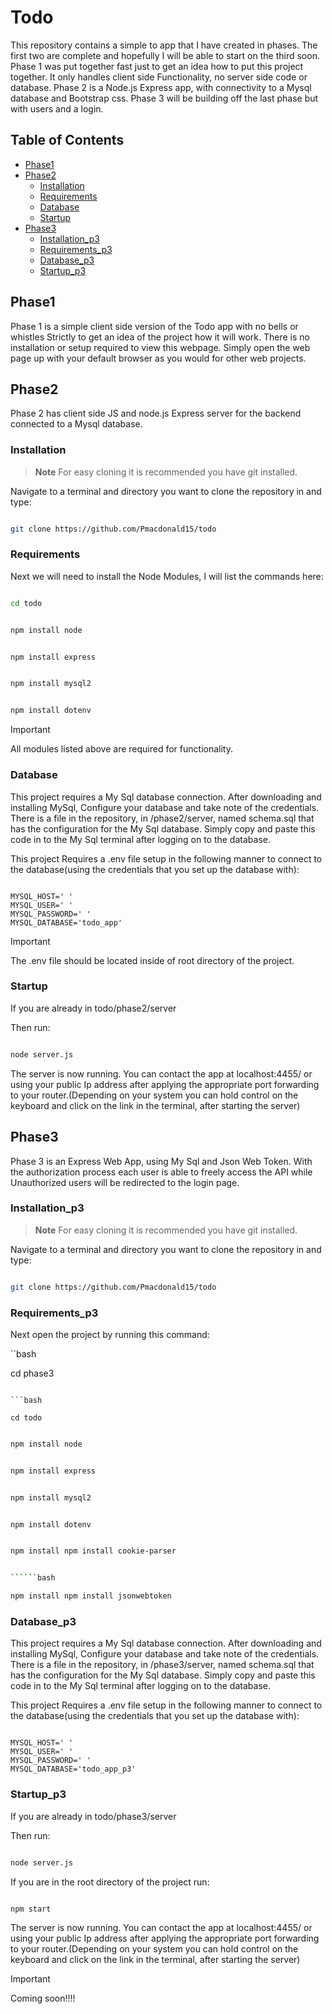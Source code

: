 # Todo

This repository contains a simple to app that I have created in phases. The first two are complete and hopefully I will be able to start on the third soon. Phase 1 was put together fast just to get an idea how to 
put this project together. It only handles client side Functionality, no server side code or database. Phase 2 is a Node.js Express app, with connectivity to a Mysql database and Bootstrap css. Phase 3 will be building 
off the last phase but with users and a login.  

## Table of Contents

- [Phase1](#phase1)
- [Phase2](#phase2)
    - [Installation](#Installation)
    - [Requirements](#Requirements)
    - [Database](#Database)
    - [Startup](#Startup)
- [Phase3](#phase3)
    - [Installation_p3](#Installation_p3)
    - [Requirements_p3](#Requirements_p3)
    - [Database_p3](#Database_p3)
    - [Startup_p3](#Startup_p3)

## Phase1

Phase 1 is a simple client side version of the Todo app with no bells or whistles Strictly to get an idea of the project how it will work. There is no installation or setup required to view this webpage. Simply open the web page up with your default browser as you would for other web projects.

## Phase2

Phase 2 has client side JS and node.js Express server for the backend connected to a Mysql database.

### Installation

> **Note**
> For easy cloning it is recommended you have git installed.

Navigate to a terminal and directory you want to clone the repository in and type:

 ```bash

git clone https://github.com/Pmacdonald15/todo

```

### Requirements

Next we will need to install the Node Modules, I will list the commands here:

```bash

cd todo

```

```bash

npm install node

```

```bash

npm install express

```

```bash

npm install mysql2

```

```bash

npm install dotenv

```

> [!IMPORTANT]
> All modules listed above are required for functionality.

### Database

This project requires a My Sql database connection. After downloading and installing MySql, Configure your database and take note of the credentials. There is a file in the repository, in /phase2/server, named schema.sql that has the configuration for the My Sql database. Simply copy and paste this code in to the My Sql terminal after logging on to the database.

This project Requires a .env file setup in the following manner to connect to the database(using the credentials that you set up the database with): 

 ```.env

MYSQL_HOST=' '
MYSQL_USER=' '
MYSQL_PASSWORD=' '
MYSQL_DATABASE='todo_app'

```

> [!IMPORTANT]
>The .env file should be located inside of root directory of the project.

### Startup

If you are already in todo/phase2/server

Then run:

```bash

node server.js

```

The server is now running. You can contact the app at localhost:4455/ or using your public Ip address after applying the appropriate port forwarding to your router.(Depending on your system you can hold control on the keyboard and click on the link in the terminal, after starting the server)

## Phase3

Phase 3 is an Express Web App, using My Sql and Json Web Token. With the authorization process each user is able to freely access the API while Unauthorized users will be redirected to the login page.

### Installation_p3

> **Note**
> For easy cloning it is recommended you have git installed.

Navigate to a terminal and directory you want to clone the repository in and type:

 ```bash

git clone https://github.com/Pmacdonald15/todo

```

### Requirements_p3

Next open the project by running this command:

``bash

cd phase3

```

```bash

cd todo

```

```bash

npm install node

```

```bash

npm install express

```

```bash

npm install mysql2

```

```bash

npm install dotenv

```

```bash

npm install npm install cookie-parser 


``````bash

npm install npm install jsonwebtoken


```


### Database_p3

This project requires a My Sql database connection. After downloading and installing MySql, Configure your database and take note of the credentials. There is a file in the repository, in /phase3/server, named schema.sql that has the configuration for the My Sql database. Simply copy and paste this code in to the My Sql terminal after logging on to the database.

This project Requires a .env file setup in the following manner to connect to the database(using the credentials that you set up the database with): 

 ```.env

MYSQL_HOST=' '
MYSQL_USER=' '
MYSQL_PASSWORD=' '
MYSQL_DATABASE='todo_app_p3'

```
### Startup_p3

If you are already in todo/phase3/server

Then run:

```bash

node server.js

```

If you are in the root directory of the project run:

```bash

npm start

```

The server is now running. You can contact the app at localhost:4455/ or using your public Ip address after applying the appropriate port forwarding to your router.(Depending on your system you can hold control on the keyboard and click on the link in the terminal, after starting the server)




> [!IMPORTANT]
> Coming soon!!!! 

